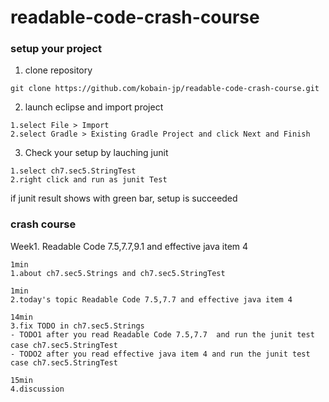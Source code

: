 # readable-code-crash-course

### setup your project

1. clone repository 

```
git clone https://github.com/kobain-jp/readable-code-crash-course.git
```

2. launch eclipse and import project

```
1.select File > Import 
2.select Gradle > Existing Gradle Project and click Next and Finish

```

3. Check your setup by lauching junit

```
1.select ch7.sec5.StringTest
2.right click and run as junit Test

```

if junit result shows with green bar, setup is succeeded

### crash course

Week1. Readable Code 7.5,7.7,9.1 and effective java item 4

```
1min
1.about ch7.sec5.Strings and ch7.sec5.StringTest

1min
2.today's topic Readable Code 7.5,7.7 and effective java item 4

14min
3.fix TODO in ch7.sec5.Strings
- TODO1 after you read Readable Code 7.5,7.7  and run the junit test case ch7.sec5.StringTest　　　
- TODO2 after you read effective java item 4 and run the junit test case ch7.sec5.StringTest 

15min
4.discussion

```



